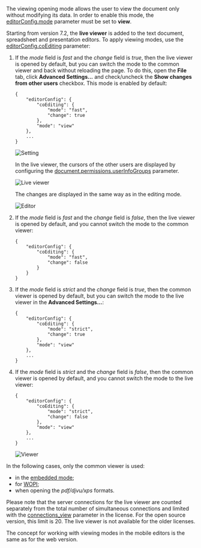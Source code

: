 The viewing opening mode allows the user to view the document only without modifying its data. In order to enable this mode, the [editorConfig.mode](/editors/config/editor#mode) parameter must be set to **view**.

Starting from version 7.2, the **live viewer** is added to the text document, spreadsheet and presentation editors. To apply viewing modes, use the [editorConfig.coEditing](/editors/config/editor#coEditing) parameter:

1. If the *mode* field is *fast* and the *change* field is *true*, then the live viewer is opened by default, but you can switch the mode to the common viewer and back without reloading the page. To do this, open the **File** tab, click **Advanced Settings...** and check/uncheck the **Show changes from other users** checkbox. This mode is enabled by default:

   ```
   {
       "editorConfig": {
           "coEditing": {
               "mode": "fast",
               "change": true
           },
           "mode": "view"
       },
       ...
   }
   ```

   ![Setting](/editor/show-changes-from-other-users.png)

   In the live viewer, the cursors of the other users are displayed by configuring the [document.permissions.userInfoGroups](/editors/config/document/permissions#userInfoGroups) parameter.

   ![Live viewer](/editor/live-viewer.png)

   The changes are displayed in the same way as in the editing mode.

   ![Editor](/editor/editor.png)

2. If the *mode* field is *fast* and the *change* field is *false*, then the live viewer is opened by default, and you cannot switch the mode to the common viewer:

   ```
   {
       "editorConfig": {
           "coEditing": {
               "mode": "fast",
               "change": false
           }
       }
   }      
   ```

3. If the *mode* field is *strict* and the *change* field is *true*, then the common viewer is opened by default, but you can switch the mode to the live viewer in the **Advanced Settings...**:

   ```
   {
       "editorConfig": {
           "coEditing": {
               "mode": "strict",
               "change": true
           },
           "mode": "view"
       },
       ...
   }
   ```

4. If the *mode* field is *strict* and the *change* field is *false*, then the common viewer is opened by default, and you cannot switch the mode to the live viewer:

   ```
   {
       "editorConfig": {
           "coEditing": {
               "mode": "strict",
               "change": false
           },
           "mode": "view"
       },
       ...
   }
   ```

   ![Viewer](/editor/viewer.png)

In the following cases, only the common viewer is used:

* in the [embedded mode](/editors/config/editor/embedded);
* for [WOPI](/editors/wopi);
* when opening the *pdf/djvu/xps* formats.

Please note that the server connections for the live viewer are counted separately from the total number of simultaneous connections and limited with the [connections\_view](/editors/command/license#license) parameter in the license. For the open source version, this limit is 20. The live viewer is not available for the older licenses.

The concept for working with viewing modes in the mobile editors is the same as for the web version.
